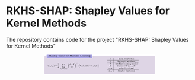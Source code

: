 # RKHS-SHAP: Shapley Values for Kernel Methods
The repository contains code for the project "RKHS-SHAP: Shapley Values for Kernel Methods"

<p align="center">
<img src="https://github.com/chau999/RKHS-SHAP/blob/main/img/fig1.png" alt="figure" width="300"/>
 </p